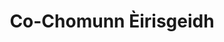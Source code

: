 ---
title: "Co-Chomunn Èirisgeidh"
url: /isle-of-south-uist/co-chomunn-eirisgeidh/
shop: convenience
---